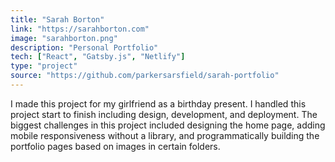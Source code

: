 ```yaml
---
title: "Sarah Borton"
link: "https://sarahborton.com"
image: "sarahborton.png"
description: "Personal Portfolio"
tech: ["React", "Gatsby.js", "Netlify"]
type: "project"
source: "https://github.com/parkersarsfield/sarah-portfolio"
---
```


I made this project for my girlfriend as a birthday present. I handled this project start to finish including design, development, and deployment. The biggest challenges in this project included designing the home page, adding mobile responsiveness without a library, and programmatically building the portfolio pages based on images in certain folders.
